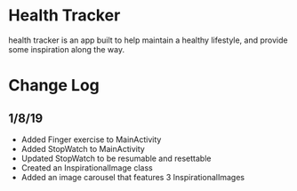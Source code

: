 # Health Tracker
health tracker is an app built to help maintain a healthy lifestyle, and provide some inspiration along the way.

# Change Log
## 1/8/19
* Added Finger exercise to MainActivity
* Added StopWatch to MainActivity
* Updated StopWatch to be resumable and resettable 
* Created an InspirationalImage class
* Added an image carousel that features 3 InspirationalImages
